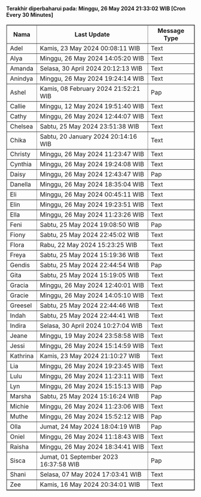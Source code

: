 #### Terakhir diperbaharui pada: Minggu, 26 May 2024 21:33:02 WIB [Cron Every 30 Minutes]

<table border='1'><tr><th>Nama</th><th>Last Update</th><th>Message Type</th></tr><tr><td>Adel</td><td>Kamis, 23 May 2024 00:08:11 WIB</td><td>Text</td></tr><tr><td>Alya</td><td>Minggu, 26 May 2024 14:05:20 WIB</td><td>Text</td></tr><tr><td>Amanda</td><td>Selasa, 30 April 2024 20:12:13 WIB</td><td>Text</td></tr><tr><td>Anindya</td><td>Minggu, 26 May 2024 19:24:14 WIB</td><td>Text</td></tr><tr><td>Ashel</td><td>Kamis, 08 February 2024 21:52:21 WIB</td><td>Pap</td></tr><tr><td>Callie</td><td>Minggu, 12 May 2024 19:51:40 WIB</td><td>Text</td></tr><tr><td>Cathy</td><td>Minggu, 26 May 2024 12:44:07 WIB</td><td>Text</td></tr><tr><td>Chelsea</td><td>Sabtu, 25 May 2024 23:51:38 WIB</td><td>Text</td></tr><tr><td>Chika</td><td>Sabtu, 20 January 2024 20:14:16 WIB</td><td>Text</td></tr><tr><td>Christy</td><td>Minggu, 26 May 2024 11:23:47 WIB</td><td>Text</td></tr><tr><td>Cynthia</td><td>Minggu, 26 May 2024 19:24:08 WIB</td><td>Text</td></tr><tr><td>Daisy</td><td>Minggu, 26 May 2024 12:43:47 WIB</td><td>Pap</td></tr><tr><td>Danella</td><td>Minggu, 26 May 2024 18:35:04 WIB</td><td>Text</td></tr><tr><td>Eli</td><td>Minggu, 26 May 2024 00:45:11 WIB</td><td>Text</td></tr><tr><td>Elin</td><td>Minggu, 26 May 2024 19:23:51 WIB</td><td>Text</td></tr><tr><td>Ella</td><td>Minggu, 26 May 2024 11:23:26 WIB</td><td>Text</td></tr><tr><td>Feni</td><td>Sabtu, 25 May 2024 19:08:50 WIB</td><td>Pap</td></tr><tr><td>Fiony</td><td>Sabtu, 25 May 2024 22:45:02 WIB</td><td>Text</td></tr><tr><td>Flora</td><td>Rabu, 22 May 2024 15:23:25 WIB</td><td>Text</td></tr><tr><td>Freya</td><td>Sabtu, 25 May 2024 15:19:36 WIB</td><td>Text</td></tr><tr><td>Gendis</td><td>Sabtu, 25 May 2024 22:44:54 WIB</td><td>Pap</td></tr><tr><td>Gita</td><td>Sabtu, 25 May 2024 15:19:05 WIB</td><td>Text</td></tr><tr><td>Gracia</td><td>Minggu, 26 May 2024 12:40:01 WIB</td><td>Text</td></tr><tr><td>Gracie</td><td>Minggu, 26 May 2024 14:05:10 WIB</td><td>Text</td></tr><tr><td>Greesel</td><td>Sabtu, 25 May 2024 22:44:46 WIB</td><td>Text</td></tr><tr><td>Indah</td><td>Sabtu, 25 May 2024 22:44:41 WIB</td><td>Text</td></tr><tr><td>Indira</td><td>Selasa, 30 April 2024 10:27:04 WIB</td><td>Text</td></tr><tr><td>Jeane</td><td>Minggu, 19 May 2024 23:58:58 WIB</td><td>Text</td></tr><tr><td>Jessi</td><td>Minggu, 26 May 2024 15:14:59 WIB</td><td>Text</td></tr><tr><td>Kathrina</td><td>Kamis, 23 May 2024 21:10:27 WIB</td><td>Text</td></tr><tr><td>Lia</td><td>Minggu, 26 May 2024 19:23:45 WIB</td><td>Text</td></tr><tr><td>Lulu</td><td>Minggu, 26 May 2024 11:23:11 WIB</td><td>Text</td></tr><tr><td>Lyn</td><td>Minggu, 26 May 2024 15:15:13 WIB</td><td>Pap</td></tr><tr><td>Marsha</td><td>Sabtu, 25 May 2024 15:16:24 WIB</td><td>Pap</td></tr><tr><td>Michie</td><td>Minggu, 26 May 2024 11:23:06 WIB</td><td>Text</td></tr><tr><td>Muthe</td><td>Minggu, 26 May 2024 15:52:12 WIB</td><td>Pap</td></tr><tr><td>Olla</td><td>Jumat, 24 May 2024 18:04:19 WIB</td><td>Pap</td></tr><tr><td>Oniel</td><td>Minggu, 26 May 2024 11:18:43 WIB</td><td>Text</td></tr><tr><td>Raisha</td><td>Minggu, 26 May 2024 18:34:41 WIB</td><td>Text</td></tr><tr><td>Sisca</td><td>Jumat, 01 September 2023 16:37:58 WIB</td><td>Pap</td></tr><tr><td>Shani</td><td>Selasa, 07 May 2024 17:03:41 WIB</td><td>Text</td></tr><tr><td>Zee</td><td>Kamis, 16 May 2024 20:34:01 WIB</td><td>Text</td></tr></table>
